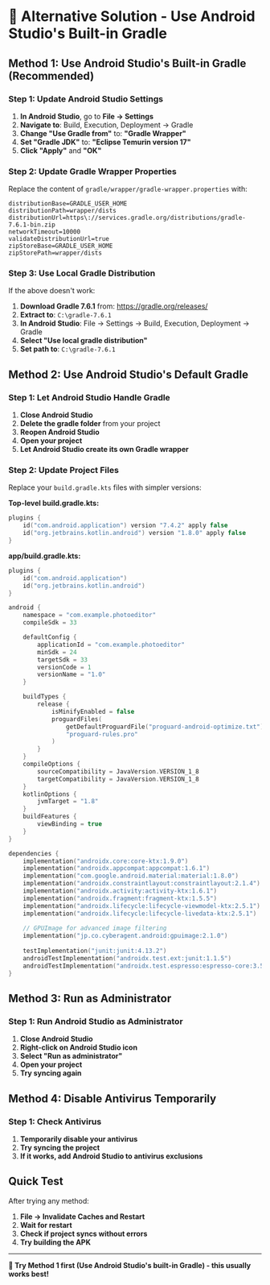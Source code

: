 # 🔧 Alternative Solution - Use Android Studio's Built-in Gradle

## **Method 1: Use Android Studio's Built-in Gradle (Recommended)**

### **Step 1: Update Android Studio Settings**

1. **In Android Studio**, go to **File → Settings**
2. **Navigate to**: Build, Execution, Deployment → Gradle
3. **Change "Use Gradle from"** to: **"Gradle Wrapper"**
4. **Set "Gradle JDK"** to: **"Eclipse Temurin version 17"**
5. **Click "Apply"** and **"OK"**

### **Step 2: Update Gradle Wrapper Properties**

Replace the content of `gradle/wrapper/gradle-wrapper.properties` with:

```properties
distributionBase=GRADLE_USER_HOME
distributionPath=wrapper/dists
distributionUrl=https\://services.gradle.org/distributions/gradle-7.6.1-bin.zip
networkTimeout=10000
validateDistributionUrl=true
zipStoreBase=GRADLE_USER_HOME
zipStorePath=wrapper/dists
```

### **Step 3: Use Local Gradle Distribution**

If the above doesn't work:

1. **Download Gradle 7.6.1** from: https://gradle.org/releases/
2. **Extract to**: `C:\gradle-7.6.1`
3. **In Android Studio**: File → Settings → Build, Execution, Deployment → Gradle
4. **Select "Use local gradle distribution"**
5. **Set path to**: `C:\gradle-7.6.1`

## **Method 2: Use Android Studio's Default Gradle**

### **Step 1: Let Android Studio Handle Gradle**

1. **Close Android Studio**
2. **Delete the gradle folder** from your project
3. **Reopen Android Studio**
4. **Open your project**
5. **Let Android Studio create its own Gradle wrapper**

### **Step 2: Update Project Files**

Replace your `build.gradle.kts` files with simpler versions:

**Top-level build.gradle.kts:**
```kotlin
plugins {
    id("com.android.application") version "7.4.2" apply false
    id("org.jetbrains.kotlin.android") version "1.8.0" apply false
}
```

**app/build.gradle.kts:**
```kotlin
plugins {
    id("com.android.application")
    id("org.jetbrains.kotlin.android")
}

android {
    namespace = "com.example.photoeditor"
    compileSdk = 33

    defaultConfig {
        applicationId = "com.example.photoeditor"
        minSdk = 24
        targetSdk = 33
        versionCode = 1
        versionName = "1.0"
    }

    buildTypes {
        release {
            isMinifyEnabled = false
            proguardFiles(
                getDefaultProguardFile("proguard-android-optimize.txt"),
                "proguard-rules.pro"
            )
        }
    }
    compileOptions {
        sourceCompatibility = JavaVersion.VERSION_1_8
        targetCompatibility = JavaVersion.VERSION_1_8
    }
    kotlinOptions {
        jvmTarget = "1.8"
    }
    buildFeatures {
        viewBinding = true
    }
}

dependencies {
    implementation("androidx.core:core-ktx:1.9.0")
    implementation("androidx.appcompat:appcompat:1.6.1")
    implementation("com.google.android.material:material:1.8.0")
    implementation("androidx.constraintlayout:constraintlayout:2.1.4")
    implementation("androidx.activity:activity-ktx:1.6.1")
    implementation("androidx.fragment:fragment-ktx:1.5.5")
    implementation("androidx.lifecycle:lifecycle-viewmodel-ktx:2.5.1")
    implementation("androidx.lifecycle:lifecycle-livedata-ktx:2.5.1")
    
    // GPUImage for advanced image filtering
    implementation("jp.co.cyberagent.android:gpuimage:2.1.0")
    
    testImplementation("junit:junit:4.13.2")
    androidTestImplementation("androidx.test.ext:junit:1.1.5")
    androidTestImplementation("androidx.test.espresso:espresso-core:3.5.1")
}
```

## **Method 3: Run as Administrator**

### **Step 1: Run Android Studio as Administrator**

1. **Close Android Studio**
2. **Right-click on Android Studio icon**
3. **Select "Run as administrator"**
4. **Open your project**
5. **Try syncing again**

## **Method 4: Disable Antivirus Temporarily**

### **Step 1: Check Antivirus**

1. **Temporarily disable your antivirus**
2. **Try syncing the project**
3. **If it works, add Android Studio to antivirus exclusions**

## **Quick Test**

After trying any method:

1. **File → Invalidate Caches and Restart**
2. **Wait for restart**
3. **Check if project syncs without errors**
4. **Try building the APK**

---

**🎯 Try Method 1 first (Use Android Studio's built-in Gradle) - this usually works best!** 